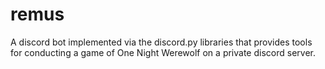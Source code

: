 # remus
A discord bot implemented via the discord.py libraries that provides tools for conducting a game of One Night Werewolf on a private discord server.
